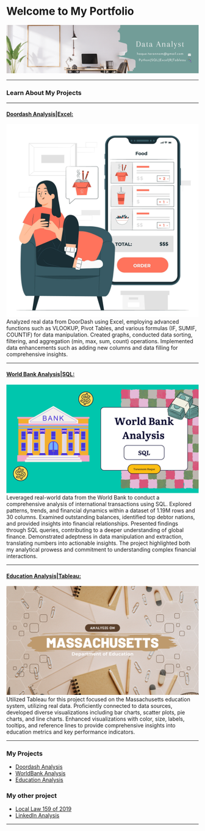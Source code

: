 # Welcome to My Portfolio

[<img src="images/Blue Illustrated Technology General LinkedIn Banner-4.png?raw=true"/>](https://www.linkedin.com/in/tarannom-haque/)

---

### Learn About My Projects

---
#### [Doordash Analysis|Excel:](https://www.linkedin.com/pulse/data-driven-case-study-doordashs-operations-tarannom-haque/)
[<img src="images/5739256.jpg?raw=true"/>](https://www.linkedin.com/pulse/data-driven-case-study-doordashs-operations-tarannom-haque/)
Analyzed real data from DoorDash using Excel, employing advanced functions such as VLOOKUP, Pivot Tables, and various formulas (IF, SUMIF, COUNTIF) for data manipulation. Created graphs, conducted data sorting, filtering, and aggregation (min, max, sum, count) operations. Implemented data enhancements such as adding new columns and data filling for comprehensive insights. 

---

#### [World Bank Analysis|SQL:](https://www.linkedin.com/pulse/sql-project-real-world-data-from-bank-tarannom-haque/)
[<img src="images/Tarannom Haque.png?raw=true"/>](https://www.linkedin.com/pulse/sql-project-real-world-data-from-bank-tarannom-haque/)
Leveraged real-world data from the World Bank to conduct a comprehensive analysis of international transactions using SQL. Explored patterns, trends, and financial dynamics within a dataset of 1.19M rows and 30 columns. Examined outstanding balances, identified top debtor nations, and provided insights into financial relationships. Presented findings through SQL queries, contributing to a deeper understanding of global finance. Demonstrated adeptness in data manipulation and extraction, translating numbers into actionable insights. The project highlighted both my analytical prowess and commitment to understanding complex financial interactions.

---

#### [Education Analysis|Tableau:](https://www.linkedin.com/pulse/education-project-analyzing-massachusetts-school-data-tarannom-haque/)
[<img src="images/Subscribe.png?raw=true"/>](https://www.linkedin.com/pulse/education-project-analyzing-massachusetts-school-data-tarannom-haque/)
Utilized Tableau for this project focused on the Massachusetts education system, utilizing real data. Proficiently connected to data sources, developed diverse visualizations including bar charts, scatter plots, pie charts, and line charts. Enhanced visualizations with color, size, labels, tooltips, and reference lines to provide comprehensive insights into education metrics and key performance indicators.

---

### My Projects

- [Doordash Analysis](https://www.linkedin.com/pulse/data-driven-case-study-doordashs-operations-tarannom-haque/)
- [WorldBank Analysis](https://www.linkedin.com/pulse/sql-project-real-world-data-from-bank-tarannom-haque/)
- [Education Analysis](https://www.linkedin.com/pulse/education-project-analyzing-massachusetts-school-data-tarannom-haque/)

### My other project

- [Local Law 159 of 2019](https://rpubs.com/Tarannom/1013086)
- [LinkedIn Analysis](https://www.linkedin.com/pulse/linkedin-analysis-tarannom-haque/)

---
